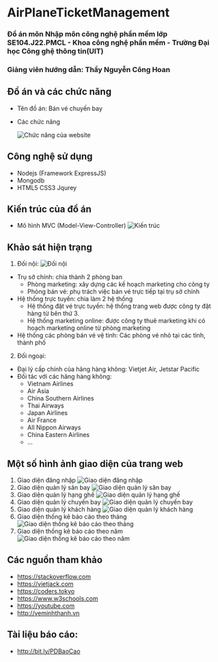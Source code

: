 # AirPlaneTicketManagement

### Đồ án môn Nhập môn công nghệ phần mềm lớp SE104.J22.PMCL - Khoa công nghệ phần mềm - Trường Đại học Công ghệ thông tin(UIT)

### Giảng viên hướng dẫn: Thầy Nguyễn Công Hoan

## Đồ án và các chức năng
  - Tên đồ án: Bán vé chuyến bay
  - Các chức năng
  
    ![Chức năng của websỉte](https://i.imgur.com/MyAiC20.png)
## Công nghệ sử dụng
  - Nodejs (Framework ExpressJS)
  - Mongodb
  - HTML5 CSS3 Jqurey
## Kiến trúc của đồ án
  - Mô hình MVC (Model-View-Controller)
    ![Kiến trúc](https://i.imgur.com/QboPAE5.png)

## Khảo sát hiện trạng
1. Đối nội:
    ![Đối nội](https://i.imgur.com/2udj1fE.png)

  - Trụ sở chính: chia thành 2 phòng ban
    +	Phòng marketing: xây dựng các kế hoạch marketing cho công ty
    +	Phòng bán vé: phụ trách việc bán vé trực tiếp tại trụ sở chính
-	Hệ thống trực tuyến: chia làm 2 hệ thống
    +	Hệ thống đặt vé trực tuyến: hệ thống trang web được công ty đặt hàng từ bên thứ 3.
    +	Hệ thống marketing online: được công ty thuê marketing khi có hoạch marketing online từ phòng marketing
-	Hệ thống các phòng bán vé vệ tinh: Các phòng vé nhỏ tại các tỉnh, thành phố

2. Đối ngoại:
  -	Đại lý cấp chính của hãng hàng không: Vietjet Air, Jetstar Pacific
-	Đối tác với các hãng hàng không:
    +	Vietnam Airlines
    +	Air Asia
    +	China Southern Airlines
    +	Thai Airways
    +	Japan Airlines
    +	Air France
    +	All Nippon Airways
    +	China Eastern Airlines
    +	…
## Một số hình ảnh giao diện của trang web
  1. Giao diện đăng nhập
    ![Giao diện đăng nhập](https://i.imgur.com/XiJMPOZ.png)
  2. Giao diện quản lý sân bay
    ![Giao diện quản lý sân bay](https://i.imgur.com/DzOlZMm.png)
  3. Giao diện quản lý hạng ghế
    ![Giao diện quản lý hạng ghế](https://i.imgur.com/ah6qBPP.png)
  4. Giao diện quản lý chuyến bay
    ![Giao diện quản lý chuyến bay](https://i.imgur.com/Cm8LU8C.png)
  5. Giao diện quản lý khách hàng
    ![Giao diện quản lý khách hàng](https://i.imgur.com/YbUqWWq.png)
  6. Giao diện thống kê báo cáo theo tháng
    ![Giao diện thống kê báo cáo theo tháng](https://i.imgur.com/d3dkNXB.png)
  7. Giao diện thống kê báo cáo theo năm
   ![Giao diện thống kê báo cáo theo năm](https://i.imgur.com/mB02NPy.png)
## Các nguồn tham khảo
  - https://stackoverflow.com
  - https://vietjack.com
  - https://coders.tokyo
  - https://www.w3schools.com
  - https://youtube.com
  - http://veminhthanh.vn
## Tài liệu báo cáo:
  - http://bit.ly/PDBaoCao
